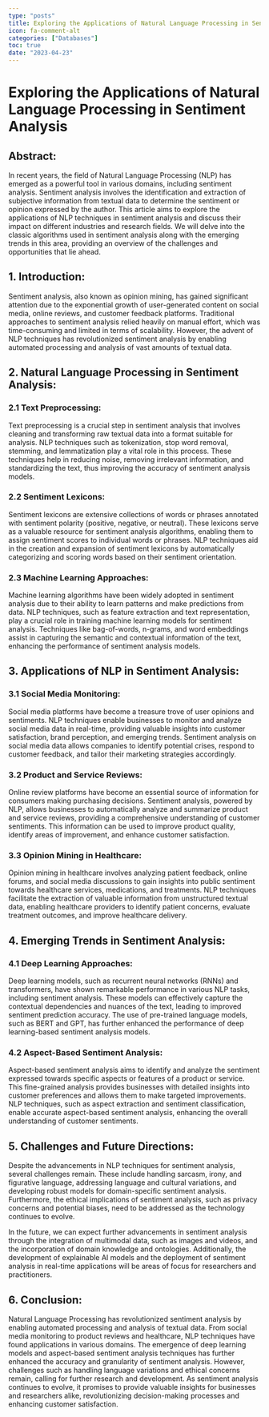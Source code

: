 ```yaml
---
type: "posts"
title: Exploring the Applications of Natural Language Processing in Sentiment Analysis
icon: fa-comment-alt
categories: ["Databases"]
toc: true
date: "2023-04-23"
---
```




# Exploring the Applications of Natural Language Processing in Sentiment Analysis

## Abstract:
In recent years, the field of Natural Language Processing (NLP) has emerged as a powerful tool in various domains, including sentiment analysis. Sentiment analysis involves the identification and extraction of subjective information from textual data to determine the sentiment or opinion expressed by the author. This article aims to explore the applications of NLP techniques in sentiment analysis and discuss their impact on different industries and research fields. We will delve into the classic algorithms used in sentiment analysis along with the emerging trends in this area, providing an overview of the challenges and opportunities that lie ahead.

## 1. Introduction:
Sentiment analysis, also known as opinion mining, has gained significant attention due to the exponential growth of user-generated content on social media, online reviews, and customer feedback platforms. Traditional approaches to sentiment analysis relied heavily on manual effort, which was time-consuming and limited in terms of scalability. However, the advent of NLP techniques has revolutionized sentiment analysis by enabling automated processing and analysis of vast amounts of textual data.

## 2. Natural Language Processing in Sentiment Analysis:
### 2.1 Text Preprocessing:
Text preprocessing is a crucial step in sentiment analysis that involves cleaning and transforming raw textual data into a format suitable for analysis. NLP techniques such as tokenization, stop word removal, stemming, and lemmatization play a vital role in this process. These techniques help in reducing noise, removing irrelevant information, and standardizing the text, thus improving the accuracy of sentiment analysis models.

### 2.2 Sentiment Lexicons:
Sentiment lexicons are extensive collections of words or phrases annotated with sentiment polarity (positive, negative, or neutral). These lexicons serve as a valuable resource for sentiment analysis algorithms, enabling them to assign sentiment scores to individual words or phrases. NLP techniques aid in the creation and expansion of sentiment lexicons by automatically categorizing and scoring words based on their sentiment orientation.

### 2.3 Machine Learning Approaches:
Machine learning algorithms have been widely adopted in sentiment analysis due to their ability to learn patterns and make predictions from data. NLP techniques, such as feature extraction and text representation, play a crucial role in training machine learning models for sentiment analysis. Techniques like bag-of-words, n-grams, and word embeddings assist in capturing the semantic and contextual information of the text, enhancing the performance of sentiment analysis models.

## 3. Applications of NLP in Sentiment Analysis:
### 3.1 Social Media Monitoring:
Social media platforms have become a treasure trove of user opinions and sentiments. NLP techniques enable businesses to monitor and analyze social media data in real-time, providing valuable insights into customer satisfaction, brand perception, and emerging trends. Sentiment analysis on social media data allows companies to identify potential crises, respond to customer feedback, and tailor their marketing strategies accordingly.

### 3.2 Product and Service Reviews:
Online review platforms have become an essential source of information for consumers making purchasing decisions. Sentiment analysis, powered by NLP, allows businesses to automatically analyze and summarize product and service reviews, providing a comprehensive understanding of customer sentiments. This information can be used to improve product quality, identify areas of improvement, and enhance customer satisfaction.

### 3.3 Opinion Mining in Healthcare:
Opinion mining in healthcare involves analyzing patient feedback, online forums, and social media discussions to gain insights into public sentiment towards healthcare services, medications, and treatments. NLP techniques facilitate the extraction of valuable information from unstructured textual data, enabling healthcare providers to identify patient concerns, evaluate treatment outcomes, and improve healthcare delivery.

## 4. Emerging Trends in Sentiment Analysis:
### 4.1 Deep Learning Approaches:
Deep learning models, such as recurrent neural networks (RNNs) and transformers, have shown remarkable performance in various NLP tasks, including sentiment analysis. These models can effectively capture the contextual dependencies and nuances of the text, leading to improved sentiment prediction accuracy. The use of pre-trained language models, such as BERT and GPT, has further enhanced the performance of deep learning-based sentiment analysis models.

### 4.2 Aspect-Based Sentiment Analysis:
Aspect-based sentiment analysis aims to identify and analyze the sentiment expressed towards specific aspects or features of a product or service. This fine-grained analysis provides businesses with detailed insights into customer preferences and allows them to make targeted improvements. NLP techniques, such as aspect extraction and sentiment classification, enable accurate aspect-based sentiment analysis, enhancing the overall understanding of customer sentiments.

## 5. Challenges and Future Directions:
Despite the advancements in NLP techniques for sentiment analysis, several challenges remain. These include handling sarcasm, irony, and figurative language, addressing language and cultural variations, and developing robust models for domain-specific sentiment analysis. Furthermore, the ethical implications of sentiment analysis, such as privacy concerns and potential biases, need to be addressed as the technology continues to evolve.

In the future, we can expect further advancements in sentiment analysis through the integration of multimodal data, such as images and videos, and the incorporation of domain knowledge and ontologies. Additionally, the development of explainable AI models and the deployment of sentiment analysis in real-time applications will be areas of focus for researchers and practitioners.

## 6. Conclusion:
Natural Language Processing has revolutionized sentiment analysis by enabling automated processing and analysis of textual data. From social media monitoring to product reviews and healthcare, NLP techniques have found applications in various domains. The emergence of deep learning models and aspect-based sentiment analysis techniques has further enhanced the accuracy and granularity of sentiment analysis. However, challenges such as handling language variations and ethical concerns remain, calling for further research and development. As sentiment analysis continues to evolve, it promises to provide valuable insights for businesses and researchers alike, revolutionizing decision-making processes and enhancing customer satisfaction.